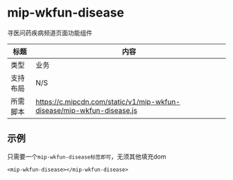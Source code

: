 # mip-wkfun-disease

寻医问药疾病频道页面功能组件

标题|内容
----|----
类型|业务
支持布局| N/S
所需脚本|https://c.mipcdn.com/static/v1/mip-wkfun-disease/mip-wkfun-disease.js

## 示例

只需要一个`mip-wkfun-disease标签即可`，无须其他填充dom

```
<mip-wkfun-disease></mip-wkfun-disease>
```
